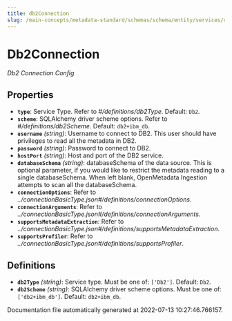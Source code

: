 ```yaml
---
title: db2Connection
slug: /main-concepts/metadata-standard/schemas/schema/entity/services/connections/database
---
```


# Db2Connection

*Db2 Connection Config*

## Properties

- **`type`**: Service Type. Refer to *#/definitions/db2Type*. Default: `Db2`.
- **`scheme`**: SQLAlchemy driver scheme options. Refer to *#/definitions/db2Scheme*. Default: `db2+ibm_db`.
- **`username`** *(string)*: Username to connect to DB2. This user should have privileges to read all the metadata in DB2.
- **`password`** *(string)*: Password to connect to DB2.
- **`hostPort`** *(string)*: Host and port of the DB2 service.
- **`databaseSchema`** *(string)*: databaseSchema of the data source. This is optional parameter, if you would like to restrict the metadata reading to a single databaseSchema. When left blank, OpenMetadata Ingestion attempts to scan all the databaseSchema.
- **`connectionOptions`**: Refer to *../connectionBasicType.json#/definitions/connectionOptions*.
- **`connectionArguments`**: Refer to *../connectionBasicType.json#/definitions/connectionArguments*.
- **`supportsMetadataExtraction`**: Refer to *../connectionBasicType.json#/definitions/supportsMetadataExtraction*.
- **`supportsProfiler`**: Refer to *../connectionBasicType.json#/definitions/supportsProfiler*.
## Definitions

- **`db2Type`** *(string)*: Service type. Must be one of: `['Db2']`. Default: `Db2`.
- **`db2Scheme`** *(string)*: SQLAlchemy driver scheme options. Must be one of: `['db2+ibm_db']`. Default: `db2+ibm_db`.


Documentation file automatically generated at 2022-07-13 10:27:46.766157.
